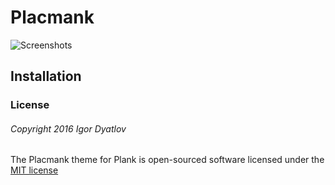 # Placmank

![Screenshots]()

## Installation

### License

###### Copyright 2016 Igor Dyatlov

The Placmank theme for Plank is open-sourced software licensed under the [MIT license](http://opensource.org/licenses/MIT)
